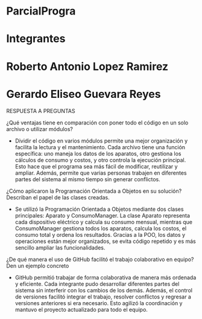 # ParcialProgra
# Integrantes
# Roberto Antonio Lopez Ramirez
# Gerardo Eliseo Guevara Reyes

RESPUESTA A PREGUNTAS

¿Qué ventajas tiene en comparación con poner todo el código en 
un solo archivo o utilizar módulos?
- Dividir el código en varios módulos permite una mejor organización y facilita la lectura y el mantenimiento. Cada archivo tiene una función específica: uno maneja los datos de los aparatos, otro gestiona los cálculos de consumo y costos, y otro controla la ejecución principal. Esto hace que el programa sea más fácil de modificar, reutilizar y ampliar. Además, permite que varias personas trabajen en diferentes partes del sistema al mismo tiempo sin generar conflictos.

 ¿Cómo aplicaron la Programación Orientada a Objetos en su 
solución? Describan el papel de las clases creadas. 
- Se utilizó la Programación Orientada a Objetos mediante dos clases principales: Aparato y ConsumoManager. La clase Aparato representa cada dispositivo eléctrico y calcula su consumo mensual, mientras que ConsumoManager gestiona todos los aparatos, calcula los costos, el consumo total y ordena los resultados. Gracias a la POO, los datos y operaciones están mejor organizados, se evita código repetido y es más sencillo ampliar las funcionalidades.

 ¿De qué manera el uso de GitHub facilitó el trabajo colaborativo 
en equipo? Den un ejemplo concreto  
- GitHub permitió trabajar de forma colaborativa de manera más ordenada y eficiente. Cada integrante pudo desarrollar diferentes partes del sistema sin interferir con los cambios de los demás. Además, el control de versiones facilitó integrar el trabajo, resolver conflictos y regresar a versiones anteriores si era necesario. Esto agilizó la coordinación y mantuvo el proyecto actualizado para todo el equipo.

